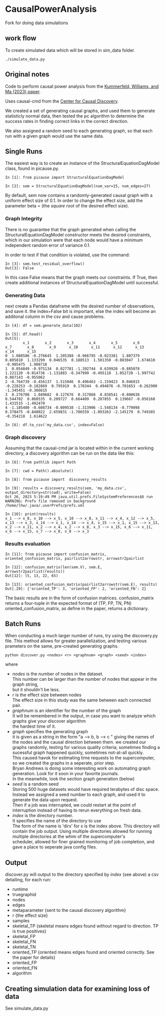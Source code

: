 # CausalPowerAnalysis

Fork for doing data simulations

## work flow

To create simulated data which will be stored in sim_data folder.

```
./simulate_data.py
```


## Original notes
Code to perform causal power analysis from the [Kummerfeld, Williams, and Ma (2023) paper](https://link.springer.com/article/10.1007/s41060-023-00399-4.).
  
Uses causal-cmd from the [Center for Causal Discovery](ccd.pitt.edu).

We created a set of generating causal graphs, and used them to generate statisticly normal data,
then tested the pc algorithm to determine the success rates in finding correct links in the correct direction.

We also assigned a random seed to each generating graph, so that each run with a given graph would use the same data.

## Single Runs

The easiest way is to create an  instance of the StructuralEquationDagModel class, found in picause.py.
```
In [1]: from picause import StructuralEquationDagModel

In [2]: sem = StructuralEquationDagModel(num_var=15, num_edges=27)
```

By default, sem now contains a randomly-generated causal graph with a uniform effect size of 0.1.
  In order to change the effect size, add the parameter beta = (the _square root_ of the desired effect size).
  
### Graph Integrity

There is no guarantee that the graph generated when calling the StructuralEquationDagModel constructor meets the desired constraints, which in our simulation were that
  each node would have a minimum independent random error of variance 0.1.
  
In order to test if that condition is violated, use the command:
```
In [3]: sem.test_residual_overflow()
Out[3]: False
```

In this case False means that the graph meets our constraints.
  If True, then create additional instances of StructuralEquationDagModel until successful.

###  Generating Data

next create a Pandas dataframe with the desired number of observations, and save it.
  the index=False bit is important, else the index will become an additonal column in the csv and cause problems.
```
In [4]: df = sem.generate_data(102)

In [5]: df.head()
Out[5]: 
        x_1       x_2       x_3       x_4       x_5       x_6       x_7       x_8       x_9      x_10      x_11      x_12      x_13      x_14      x_15
0  1.088586 -0.276645  1.205388 -0.966795 -0.023381  1.807379  0.805810  1.133299  0.046535  0.188513  1.501350 -0.083047  1.674610 -0.905475  1.908718
1  0.054849 -0.975134  0.027781 -1.392744  0.639920 -0.885078  1.221120 -0.014736 -1.131883 -0.347999 -0.495118  1.052720 -1.997742  0.087143 -0.955062
2 -0.764739 -0.456137  1.515046  0.496463 -1.159423  0.046815 -0.228253 -0.182869  0.795919  0.178344  0.494876 -0.701653 -0.262900 -1.345451 -0.366615
3  0.276708  1.049682  0.127676  0.317868  0.838541 -0.800638  0.544702  0.860535  0.209727  0.664409  0.207855  0.139667 -0.056168  1.431515 -1.492470
4 -1.185480 -0.608734 -0.009538 -1.313906 -1.548134 -0.779098  0.378475 -0.840022  2.659831 -1.706559 -1.093263 -2.145179  0.749385 -0.354218  1.614622

In [6]: df.to_csv('my_data.csv', index=False)
```

### Graph discovery

Assuming that the causal-cmd jar is located within in the current working directory, a discovery algorithm can be run on the data like this:

```
In [6]: from pathlib import Path

In [7]: cwd = Path().absolute()

In [8]: from picause import  discovery_results

In [9]: results = discovery_results(sem, 'my_data.csv', output_directory=str(cwd), write=False)
Oct 26, 2023 5:19:49 PM java.util.prefs.FileSystemPreferences$6 run
WARNING: Prefs file removed in background /home/lhw/.java/.userPrefs/prefs.xml

In [10]: print(results)
x_1 --> x_8, x_10 --> x_5, x_10 --> x_8, x_11 --> x_4, x_12 --> x_5, x_13 --> x_3, x_14 --> x_1, x_14 --> x_4, x_15 --> x_1, x_15 --> x_13, x_2 --> x_11, x_2 --> x_4, x_2 --> x_8, x_3 --> x_15, x_6 --> x_11, x_6 --> x_15, x_7 --> x_8, x_8 --> x_3

```

### Results evaluation
```
In [11]: from picause import confusion_matrix, oriented_confusion_matrix, pairlist2arrowstr, arrowstr2pairlist

In [12]: confusion_matrix(len(sem.V), sem.E, arrowstr2pairlist(results))
Out[12]: (5, 13, 22, 65)

In [13]: oriented_confusion_matrix(pairlist2arrowstr(sem.E), results)
Out[.29]: {'oriented_TP': 3, 'oriented_FP': 2, 'oriented_FN': 2}
```

The basic results are in the form of confusion matrices.
confusion_matrix returns a four-tuple in the expected format of (TP, FP, TN, PN)
oriented_confusion_matrix, as define in the paper, returns a dictionary.

## Batch Runs

When conducting a much larger number of runs, try using the discovery.py file.
 This method allows for greater parallelization, and testing various prameters on the same, pre-created generating graphs.

`python discover.py <nodes> <r> <graphnum> <graph> <seed> <index>`

where 
+ *nodes* is the number of nodes in the dataset.  
  This number can be larger than the number of nodes that appear in the graph string,  
  but it shouldn't be less.
+ *r* is the effect size between nodes  
  The effect size in this study was the same between each connected pair.
+ *graphnum* is an identifier for the number of the graph  
  It will be remembered in the output, in case you want to analyze which graphs give your discover algorithm  
  the hardest time of it.
+ *graph* specifies the generating graph  
   it is given as a  string in the form "a --> b, b --> c " giving the names of the nodes and the causal direction between them.
   we created our graphs randomly, testing for various quality criteria; sometimes finding a sucessful graph happened quickly, sometimes not-at-all quickly.  
   This caused havok for estimating time requests to the supercomputer, so we created the graphs in a seperate, prior step.   
   Bryan Andrews is doing some interesting work on automating graph generation. Look for it soon in your favorite journals.  
   In the meanwhile, look the section graph generation (below)
+ *seed* is a random seed  
   Storing 500 huge datasets would have required terabytes of disc space.  
   Instead we assigned a seed number to each graph, and used it to generate the data upon request.  
   Then if a job was interrupted, we could restart at the point of interruption instead of having 
   to rerun everything on fresh data.
+ *index* is the directory number.  
   It specifies the name of the directory to use  
   The form of the name is 'dirx' for x is the index above.
   This directory will contain the job output. 
   Using multiple directories allowed for running multiple directories at the whim of the supercomputer's  
   scheduler, allowed for finer grained monitoring of job completion, and gave a place to seperate java config files.

## Output

discover.py will output to the directory specified by *index* (see above) a csv detailing, for each run:
* runtime
* truegraphid
* nodes
* edges
* metaparameter {sent to the causal discovery algorithm}
* r {the effect size}
* samples
* skeletal_TP {skeletal means edges found without regard to direction. TP is true positives}
* skeletal_FP
* skeletal_FN
* skeletal_TN
* oriented_TP {oriented means edges found and oriented correctly. See the paper for details}
* oriented_FP
* oriented_FN
* algorithm

## Creating simulation data for examining loss of data

See simulate_data.py

